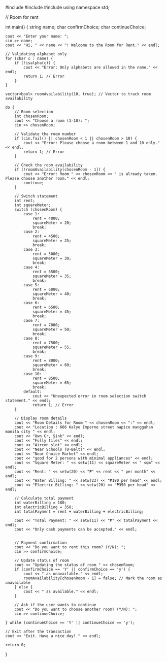 








#include <iostream>
#include <iomanip>
#include <vector>
using namespace std;

// Room for rent

int main()
{
    string name;
    char confirmChoice;
    char continueChoice;

    cout << "Enter your name: ";
    cin >> name;
    cout << "Hi, " << name << "! Welcome to the Room for Rent." << endl;

    // Validating alphabet only
    for (char c : name) {
        if (!isalpha(c)) {
            cout << "Error: Only alphabets are allowed in the name." << endl;
            return 1; // Error
        }
    }

    vector<bool> roomAvailability(10, true); // Vector to track room availability

    do {
        // Room selection
        int chosenRoom;
        cout << "Choose a room (1-10): ";
        cin >> chosenRoom;

        // Validate the room number
        if (cin.fail() || chosenRoom < 1 || chosenRoom > 10) {
            cout << "Error: Please choose a room between 1 and 10 only." << endl;
            return 1; // Error
        }

        // Check the room availability
        if (!roomAvailability[chosenRoom - 1]) {
            cout << "Error: Room " << chosenRoom << " is already taken. Please choose another room." << endl;
            continue;
        }

        // Switch statement
        int rent;
        int squareMeter;
        switch (chosenRoom) {
            case 1:
                rent = 4000;
                squareMeter = 20;
                break;
            case 2:
                rent = 4500;
                squareMeter = 25;
                break;
            case 3:
                rent = 5000;
                squareMeter = 30;
                break;
            case 4:
                rent = 5500;
                squareMeter = 35;
                break;
            case 5:
                rent = 6000;
                squareMeter = 40;
                break;
            case 6:
                rent = 6500;
                squareMeter = 45;
                break;
            case 7:
                rent = 7000;
                squareMeter = 50;
                break;
            case 8:
                rent = 7500;
                squareMeter = 55;
                break;
            case 9:
                rent = 8000;
                squareMeter = 60;
                break;
            case 10:
                rent = 8500;
                squareMeter = 65;
                break;
            default:
                cout << "Unexpected error in room selection switch statement." << endl;
                return 1; // Error
        }

        // Display room details
        cout << "Room Details for Room " << chosenRoom << ":" << endl;
        cout << "Location : 666 Kalye Imperno street napico manggahan manila city " << endl;  
        cout << "Own Cr, Sink" << endl;
        cout << "Fully tiles" << endl;
        cout << "Aircon slot" << endl; 
        cout << "Near Schools (U-Belt)" << endl; 
        cout << "Near Choice Market" << endl; 
        cout << "good for 2 persons with minimal appliances" << endl;
        cout << "Square Meter: " << setw(11) << squareMeter << " sqm" << endl;
        cout << "Rent: " << setw(20) << "₱" << rent << " per month" << endl;
        cout << "Water Billing: " << setw(23) << "₱180 per head" << endl;
        cout << "Electric Billing: " << setw(20) << "₱350 per head" << endl;

        // Calculate total payment
        int waterBilling = 180;
        int electricBilling = 350;
        int totalPayment = rent + waterBilling + electricBilling;

        cout << "Total Payment: " << setw(11) << "₱" << totalPayment << endl;
        cout << "Only cash payments can be accepted." << endl;


        // Payment confirmation
        cout << "Do you want to rent this room? (Y/N): ";
        cin >> confirmChoice;

        // Update status of room
        cout << "Updating the status of room " << chosenRoom;
        if (confirmChoice == 'Y' || confirmChoice == 'y') {
            cout << " as unavailable." << endl;
            roomAvailability[chosenRoom - 1] = false; // Mark the room as unavailable
        } else {
            cout << " as available." << endl;
        }

        // Ask if the user wants to continue
        cout << "Do you want to choose another room? (Y/N): ";
        cin >> continueChoice;

    } while (continueChoice == 'Y' || continueChoice == 'y');

    // Exit after the transaction
    cout << "Exit. Have a nice day! " << endl;

    return 0;
}
